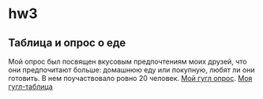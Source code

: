 # hw3
## Таблица и опрос о еде 
Мой опрос был посвящен вкусовым предпочтениям моих друзей, что они предпочитают больше: домашнюю еду или покупную, любят ли они готовить.
В нем поучаствовало ровно 20 человек. 
[Мой гугл опрос](https://docs.google.com/forms/d/e/1FAIpQLSd52ooWB56d-yp2FO95dIRcLC_D6ipxNEGeyao-kselkbu43g/viewform?usp=sf_link). 
[Моя гугл-таблица](https://docs.google.com/spreadsheets/d/1iCjnxT9oyVInpLZ7xT4WgZjHew0Yao87huo4DMgbQo8/edit?usp=sharing)
